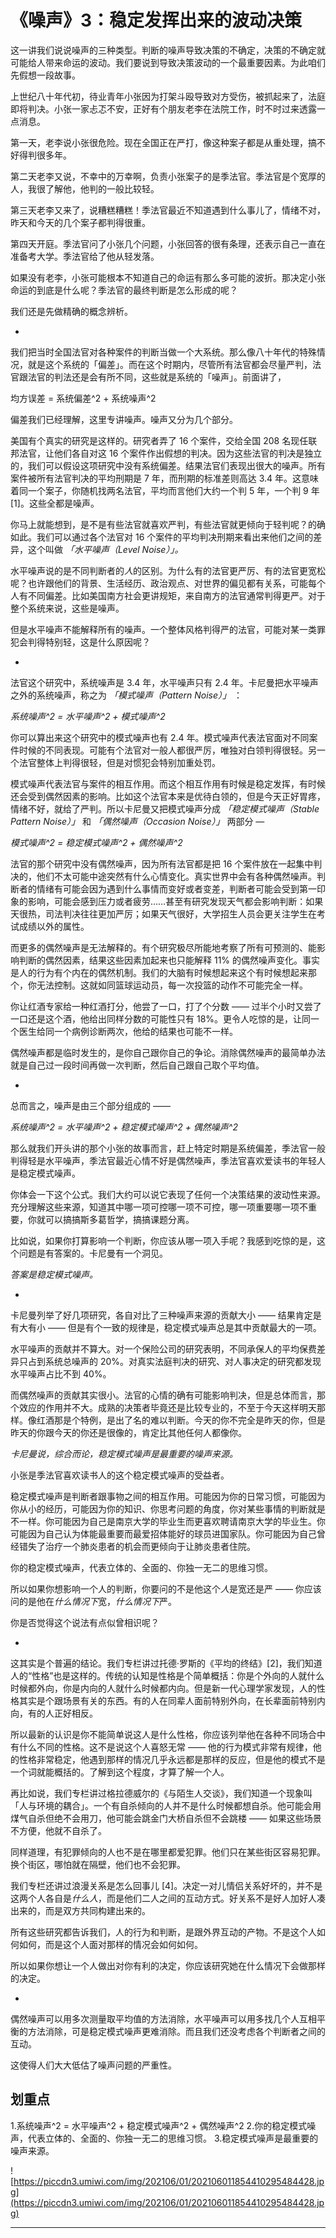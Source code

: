 # 《噪声》3：稳定发挥出来的波动决策

这一讲我们说说噪声的三种类型。判断的噪声导致决策的不确定，决策的不确定就可能给人带来命运的波动。我们要说到导致决策波动的一个最重要因素。为此咱们先假想一段故事。

上世纪八十年代初，待业青年小张因为打架斗殴导致对方受伤，被抓起来了，法庭即将判决。小张一家忐忑不安，正好有个朋友老李在法院工作，时不时过来透露一点消息。

第一天，老李说小张很危险。现在全国正在严打，像这种案子都是从重处理，搞不好得判很多年。

第二天老李又说，不幸中的万幸啊，负责小张案子的是季法官。季法官是个宽厚的人，我很了解他，他判的一般比较轻。

第三天老李又来了，说糟糕糟糕！季法官最近不知道遇到什么事儿了，情绪不对，昨天和今天的几个案子都判得很重。

第四天开庭。季法官问了小张几个问题，小张回答的很有条理，还表示自己一直在准备考大学。季法官给了他从轻发落。

如果没有老李，小张可能根本不知道自己的命运有那么多可能的波折。那决定小张命运的到底是什么呢？季法官的最终判断是怎么形成的呢？

我们还是先做精确的概念辨析。

*

我们把当时全国法官对各种案件的判断当做一个大系统。那么像八十年代的特殊情况，就是这个系统的「偏差」。而在这个时期内，尽管所有法官都会尽量严判，法官跟法官的判法还是会有所不同，这些就是系统的「噪声」。前面讲了，

均方误差 = 系统偏差^2 + 系统噪声^2

偏差我们已经理解，这里专讲噪声。噪声又分为几个部分。

美国有个真实的研究是这样的。研究者弄了 16 个案件，交给全国 208 名现任联邦法官，让他们各自对这 16 个案件作出假想的判决。因为这些法官的判决是独立的，我们可以假设这项研究中没有系统偏差。结果法官们表现出很大的噪声。所有案件被所有法官判决的平均刑期是 7 年，而刑期的标准差则高达 3.4 年。这意味着同一个案子，你随机找两名法官，平均而言他们大约一个判 5 年，一个判 9 年 [1]。这些全都是噪声。

你马上就能想到，是不是有些法官就喜欢严判，有些法官就更倾向于轻判呢？的确如此。我们可以通过各个法官对 16 个案件的平均判决刑期来看出来他们之间的差异，这个叫做 *「水平噪声（Level Noise）」。*

水平噪声说的是不同判断者的*人*的区别。为什么有的法官更严厉、有的法官更宽松呢？也许跟他们的背景、生活经历、政治观点、对世界的偏见都有关系，可能每个人有不同偏差。比如美国南方社会更讲规矩，来自南方的法官通常判得更严。对于整个系统来说，这些是噪声。

但是水平噪声不能解释所有的噪声。一个整体风格判得严的法官，可能对某一类罪犯会判得特别轻，这是什么原因呢？

*

法官这个研究中，系统噪声是 3.4 年，水平噪声只有 2.4 年。卡尼曼把水平噪声之外的系统噪声，称之为 *「模式噪声（Pattern Noise）」* ：

 *系统噪声^2 = 水平噪声^2 + 模式噪声^2*

你可以算出来这个研究中的模式噪声也有 2.4 年。模式噪声代表法官面对不同案件时候的不同表现。可能有个法官对一般人都很严厉，唯独对白领判得很轻。另一个法官整体上判得很轻，但是对惯犯会特别加重处罚。

模式噪声代表法官与案件的相互作用。而这个相互作用有时候是稳定发挥，有时候还会受到偶然因素的影响。比如这个法官本来是优待白领的，但是今天正好胃疼，情绪不好，就给了严判。所以卡尼曼又把模式噪声分成 *「稳定模式噪声（Stable Pattern Noise）」* 和 *「偶然噪声（Occasion Noise）」* 两部分 —

 *模式噪声^2 = 稳定模式噪声^2 + 偶然噪声^2*

法官的那个研究中没有偶然噪声，因为所有法官都是把 16 个案件放在一起集中判决的，他们不太可能中途突然有什么心情变化。真实世界中会有各种偶然噪声。判断者的情绪有可能会因为遇到什么事情而变好或者变差，判断者可能会受到第一印象的影响，可能会感到压力或者疲劳……甚至有研究发现天气都会影响判断：如果天很热，司法判决往往更加严厉；如果天气很好，大学招生人员会更关注学生在考试成绩以外的属性。

而更多的偶然噪声是无法解释的。有个研究极尽所能地考察了所有可预测的、能影响判断的偶然因素，结果这些因素加起来也只能解释 11% 的偶然噪声变化。事实是人的行为有个内在的偶然机制。我们的大脑有时候想起来这个有时候想起来那个，你无法控制。这就如同篮球运动员，每一次投篮的动作不可能完全一样。

你让红酒专家给一种红酒打分，他尝了一口，打了个分数 —— 过半个小时又尝了一口还是这个酒，他给出同样分数的可能性只有 18%。更令人吃惊的是，让同一个医生给同一个病例诊断两次，他给的结果也可能不一样。

偶然噪声都是临时发生的，是你自己跟你自己的争论。消除偶然噪声的最简单办法就是自己过一段时间再做一次判断，然后自己跟自己取个平均值。

*

总而言之，噪声是由三个部分组成的 ——

 *系统噪声^2 = 水平噪声^2 + 稳定模式噪声^2 + 偶然噪声^2*

那么就我们开头讲的那个小张的故事而言，赶上特定时期是系统偏差，季法官一般判得轻是水平噪声，季法官最近心情不好是偶然噪声，季法官喜欢爱读书的年轻人是稳定模式噪声。

你体会一下这个公式。我们大约可以说它表现了任何一个决策结果的波动性来源。充分理解这些来源，知道其中哪一项可控哪一项不可控，哪一项重要哪一项不重要，你就可以搞搞斯多葛哲学，搞搞课题分离。

比如说，如果你打算影响一个判断，你应该从哪一项入手呢？我感到吃惊的是，这个问题是有答案的。卡尼曼有一个洞见。

 *答案是稳定模式噪声。*

*

卡尼曼列举了好几项研究，各自对比了三种噪声来源的贡献大小 —— 结果肯定是有大有小 —— 但是有个一致的规律是，稳定模式噪声总是其中贡献最大的一项。

水平噪声的贡献并不算大。对一个保险公司的研究表明，不同承保人的平均保费差异只占到系统总噪声的 20%。对真实法庭判决的研究、对人事决定的研究都发现水平噪声占比不到 40%。

而偶然噪声的贡献其实很小。法官的心情的确有可能影响判决，但是总体而言，那个效应的作用并不大。成熟的决策者毕竟还是比较专业的，不至于今天这样明天那样。像红酒那是个特例，是出了名的难以判断。今天的你不完全是昨天的你，但是昨天的你跟今天的你还是很像的，肯定比其他任何人都像你。

 *卡尼曼说，综合而论，稳定模式噪声是最重要的噪声来源。*

小张是季法官喜欢读书人的这个稳定模式噪声的受益者。

稳定模式噪声是判断者跟事物之间的相互作用。可能因为你的日常习惯，可能因为你从小的经历，可能因为你的知识、你思考问题的角度，你对某些事情的判断就是不一样。你可能因为自己是南京大学的毕业生而更喜欢聘请南京大学的毕业生。你可能因为自己认为体能最重要而最爱招体能好的球员进国家队。你可能因为自己曾经错失了治疗一个肺炎患者的机会而更倾向于让肺炎患者住院。

你的稳定模式噪声，代表立体的、全面的、你独一无二的思维习惯。

所以如果你想影响一个人的判断，你要问的不是他这个*人*是宽还是严 —— 你应该问的是他在*什么情况下*宽，*什么情况下*严。

你是否觉得这个说法有点似曾相识呢？

*

这其实是个普遍的结论。我们专栏讲过托德·罗斯的《平均的终结》[2]，我们知道人的“性格”也是这样的。传统的认知是性格是个简单概括：你是个外向的人就什么时候都外向，你是内向的人就什么时候都内向。但是新一代心理学家发现，人的性格其实是个跟场景有关的东西。有的人在同辈人面前特别外向，在长辈面前特别内向，有的人正好相反。

所以最新的认识是你不能简单说这人是什么性格，你应该列举他在各种不同场合中有什么不同的性格。这不是说这个人喜怒无常 —— 他的行为模式非常有规律，他的性格非常稳定，他遇到那样的情况几乎永远都是那样的反应，但是他的模式不是一个词就能概括的。了解到这个程度，才算了解一个人。

再比如说，我们专栏讲过格拉德威尔的《与陌生人交谈》，我们知道一个现象叫「人与环境的耦合」。一个有自杀倾向的人并不是什么时候都想自杀。他可能会用煤气自杀但绝不会用刀，他可能会跳金门大桥自杀但不会跳楼 —— 如果这些场景不方便，他就不自杀了。

同样道理，有犯罪倾向的人也不是在哪里都爱犯罪。他们只在某些街区容易犯罪。换个街区，哪怕就在隔壁，他们也不会犯罪。

我们专栏还讲过浪漫关系是怎么回事儿 [4]。决定一对儿情侣关系好坏的，并不是这两个人各自是*什么人*，而是他们二人之间的互动方式。好关系不是好人加好人凑出来的，而是双方共同构建出来的。

所有这些研究都告诉我们，人的行为和判断，是跟外界互动的产物。不是这个人如何如何，而是这个人面对那样的情况会如何如何。

所以如果你想让一个人做出对你有利的决定，你应该研究她在什么情况下会做那样的决定。

*

偶然噪声可以用多次测量取平均值的方法消除，水平噪声可以用多找几个人互相平衡的方法消除，可是稳定模式噪声更难消除。而且我们还没考虑各个判断者之间的互动。

这使得人们大大低估了噪声问题的严重性。

## 划重点

1.系统噪声^2 = 水平噪声^2 + 稳定模式噪声^2 + 偶然噪声^2
2.你的稳定模式噪声，代表立体的、全面的、你独一无二的思维习惯。
3.稳定模式噪声是最重要的噪声来源。

![https://piccdn3.umiwi.com/img/202106/01/202106011854410295484428.jpg](https://piccdn3.umiwi.com/img/202106/01/202106011854410295484428.jpg)

---
